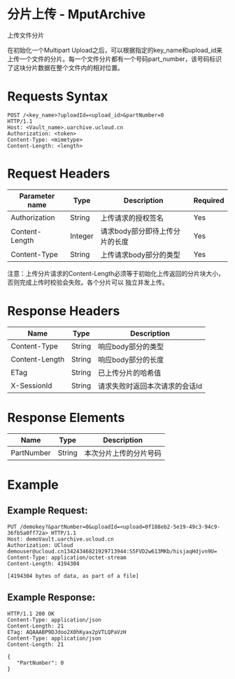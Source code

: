# 分片上传 - MputArchive

上传文件分片

在初始化一个Multipart Upload之后，可以根据指定的key_name和upload_id来上传一个文件的分片。每一个文件分片都有一个号码part_number，该号码标识了这块分片数据在整个文件内的相对位置。

# Requests Syntax

```
POST /<key_name>?uploadId=<upload_id>&partNumber=0
HTTP/1.1
Host: <Vault_name>.uarchive.ucloud.cn
Authorization: <token>
Content-Type: <mimetype>
Content-Length: <length>
```

# Request Headers

|Parameter name|Type  |Description                          |Required|
|---|---|---|---|
|Authorization    |String |上传请求的授权签名                 |Yes     |
|Content-Length    |Integer |请求body部分即待上传分片的长度                 |Yes     |
|Content-Type    |String |上传请求body部分的类型                 |Yes     |

注意：上传分片请求的Content-Length必须等于初始化上传返回的分片块大小，否则完成上传时校验会失败。各个分片可以 独立并发上传。

# Response Headers

|Name      |Type   |Description            |
|---|---|---|
|Content-Type   |String |响应body部分的类型         |
|Content-Length   |String |响应body部分的长度        |
|ETag   |String |已上传分片的哈希值         |
|X-SessionId   |String |请求失败时返回本次请求的会话Id       |

# Response Elements

|Name      |Type   |Description            |
|---|---|---|
|PartNumber   |String |本次分片上传的分片号码         |

# Example

## Example Request:
```
PUT /demokey?&partNumber=0&uploadId=<upload=0f188eb2-5e19-49c3-94c9-36fb5a0ff72a> HTTP/1.1
Host: demoVault.uarchive.ucloud.cn
Authorization: UCloud demouser@ucloud.cn13424346821929713944:S5FVD2w613MKb/hisjaqHdjvn9U=
Content-Type: application/octet-stream
Content-Length: 4194304

[4194304 bytes of data, as part of a file]
```

## Example Response:
```
HTTP/1.1 200 OK
Content-Type: application/json
Content-Length: 21
ETag: AQAAABP9DJdoo2X0hKyax2pVTLQPaVzH
Content-Type: application/json
Content-Length: 21

{
   "PartNumber": 0
}
```
